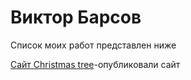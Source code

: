 

# Виктор Барсов
Список моих работ представлен ниже

[Сайт Christmas tree](https://barsovvk.github.io/christmas_tree/)-опубликовали сайт
